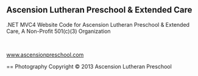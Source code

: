 ## Ascension Lutheran Preschool & Extended Care



.NET MVC4 Website Code for Ascension Lutheran Preschool & Extended Care, A Non-Profit 501(c)(3) Organization

<br />

www.ascensionpreschool.com

==
Photography Copyright &copy; 2013 Ascension Lutheran Preschool
